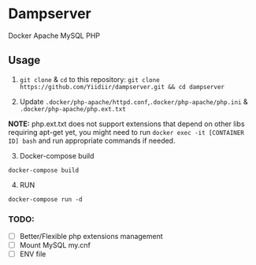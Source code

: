 # Dampserver
Docker Apache MySQL PHP

## Usage

1. ``git clone`` & ``cd`` to this repository:
``git clone https://github.com/Yiidiir/dampserver.git && cd dampserver``

2. Update ``.docker/php-apache/httpd.conf``,``.docker/php-apache/php.ini`` & ``.docker/php-apache/php.ext.txt`` 

**NOTE:** php.ext.txt does not support extensions that depend on other libs requiring apt-get yet, you might need to run ``docker exec -it [CONTAINER ID] bash`` and run appropriate commands if needed.


3. Docker-compose build
```
docker-compose build
```

4. RUN
```
docker-compose run -d
```

### TODO:
- [ ] Better/Flexible php extensions management
- [ ] Mount MySQL my.cnf
- [ ] ENV file